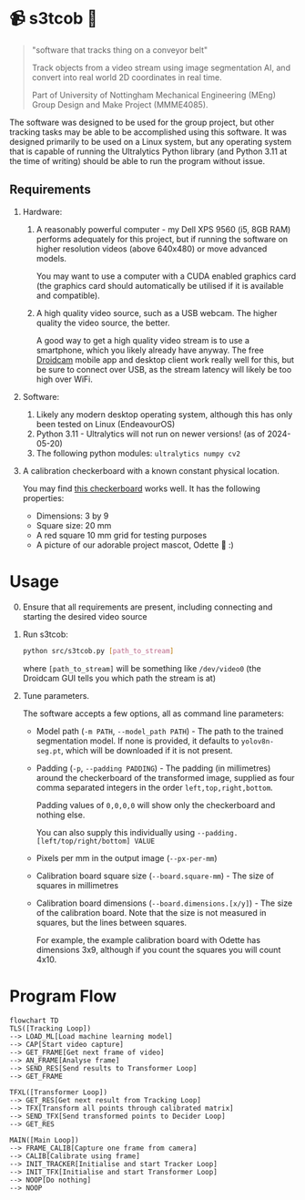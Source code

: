 # :video_camera: s3tcob :robot:

> "software that tracks thing on a conveyor belt"
>
> Track objects from a video stream using image segmentation AI, and convert into real world
> 2D coordinates in real time.
>
> Part of University of Nottingham Mechanical Engineering (MEng) Group Design and Make Project (MMME4085).

The software was designed to be used for the group project, but other tracking tasks may be able
to be accomplished using this software.
It was designed primarily to be used on a Linux system, but any operating system that is capable of running
the Ultralytics Python library (and Python 3.11 at the time of writing) should be able to run the program
without issue.

## Requirements


1. Hardware:

   1. A reasonably powerful computer - my Dell XPS 9560 (i5, 8GB RAM) performs adequately for this project, but
      if running the software on higher resolution videos (above 640x480) or move advanced models.

      You may want to use a computer with a
      CUDA enabled graphics card (the graphics card should automatically be utilised if it is available and compatible).
   1. A high quality video source, such as a USB webcam.
      The higher quality the video source, the better.

      A good way to get a high quality video stream is to use a smartphone, which you likely already have anyway.
      The free [Droidcam](https://droidcam.app/) mobile app and desktop client work really well for this, but be sure to
      connect over USB, as the stream latency will likely be too high over WiFi.

1. Software:

   1. Likely any modern desktop operating system, although this has only been tested on Linux (EndeavourOS)
   1. Python 3.11 - Ultralytics will not run on newer versions! (as of 2024-05-20)
   1. The following python modules: `ultralytics numpy cv2`

1. A calibration checkerboard with a known constant physical location.

   You may find [this checkerboard](./calibration-directional-chessboard.pdf) works well.
   It has the following properties:

   - Dimensions: 3 by 9
   - Square size: 20 mm
   - A red square 10 mm grid for testing purposes
   - A picture of our adorable project mascot, Odette :elephant: :)

# Usage

0. Ensure that all requirements are present, including connecting and starting the desired video source
1. Run s3tcob:

   ```bash
   python src/s3tcob.py [path_to_stream]
   ```

   where `[path_to_stream]` will be something like `/dev/video0` (the Droidcam GUI tells you which path the stream is at)

2. Tune parameters.

   The software accepts a few options, all as command line parameters:

   - Model path (`-m PATH`, `--model_path PATH`) - The path to the trained segmentation model. If none is provided, it defaults to `yolov8n-seg.pt`, which will be downloaded if it is not present.
   - Padding (`-p`, `--padding PADDING`) - The padding (in millimetres) around the checkerboard of the transformed image,
     supplied as four comma separated integers in the order `left,top,right,bottom`.

     Padding values of `0,0,0,0` will show only the checkerboard and nothing else.

     You can also supply this individually using `--padding.[left/top/right/bottom] VALUE`
   - Pixels per mm in the output image (`--px-per-mm`)
   - Calibration board square size (`--board.square-mm`) - The size of squares in millimetres
   - Calibration board dimensions (`--board.dimensions.[x/y]`) - The size of the calibration board.
     Note that the size is not measured in squares, but the lines between squares.

     For example, the example calibration board with Odette has dimensions 3x9, although if you
     count the squares you will count 4x10.


# Program Flow

```mermaid
flowchart TD
TLS([Tracking Loop])
--> LOAD_ML[Load machine learning model]
--> CAP[Start video capture]
--> GET_FRAME[Get next frame of video]
--> AN_FRAME[Analyse frame]
--> SEND_RES[Send results to Transformer Loop]
--> GET_FRAME

TFXL([Transformer Loop])
--> GET_RES[Get next result from Tracking Loop]
--> TFX[Transform all points through calibrated matrix]
--> SEND_TFX[Send transformed points to Decider Loop]
--> GET_RES

MAIN([Main Loop])
--> FRAME_CALIB[Capture one frame from camera]
--> CALIB[Calibrate using frame]
--> INIT_TRACKER[Initialise and start Tracker Loop]
--> INIT_TFX[Initialise and start Transformer Loop]
--> NOOP[Do nothing]
--> NOOP
```
